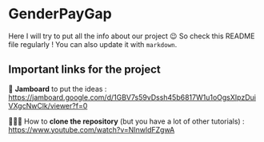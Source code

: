 # GenderPayGap

Here I will try to put all the info about our project 😉 So check this README file regularly ! You can also update it with <code>markdown</code>.

## Important links for the project

📝 **Jamboard** to put the ideas : https://jamboard.google.com/d/1GBV7s59vDssh45b6817W1u1oOgsXIpzDuiVXgcNwClk/viewer?f=0

👩🏼‍💻 How to **clone the repository** (but you have a lot of other tutorials) : https://www.youtube.com/watch?v=NInwldFZgwA
